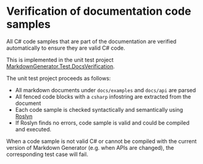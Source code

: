 # Verification of documentation code samples

All C# code samples that are part of the documentation are verified
automatically to ensure they are valid C# code.

This is implemented in the unit test project
[MarkdownGenerator.Test.DocsVerification](../../src/MarkdownGenerator.Test.DocsVerification).

The unit test project proceeds as follows:

- All markdown documents under `docs/examples` and `docs/api` are parsed
- All fenced code blocks with a `csharp` infostring are extracted from the document
- Each code sample is checked syntactically and semantically using
  [Roslyn](https://github.com/dotnet/roslyn)
- If Roslyn finds no errors, code sample is valid and could be compiled
  and executed.

When a code sample is not valid C# or cannot be compiled with the current
version of Markdown Generator (e.g. when APIs are changed), the corresponding 
test case will fail.